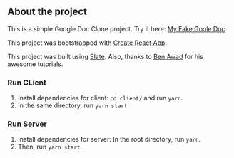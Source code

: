 ## About the project

This is a simple Google Doc Clone project. Try it here: [My Fake Goole Doc](http://fakedoc.herokuapp.com).  

This project was bootstrapped with [Create React App](https://github.com/facebook/create-react-app).  

This project was built using [Slate](https://github.com/ianstormtaylor/slate). Also, thanks to [Ben Awad](https://www.youtube.com/user/99baddawg) for his awesome tutorials. 

### Run CLient

1. Install dependencies for client: `cd client/` and run `yarn`.  
2. In the same directory, run `yarn start`.

### Run Server

1. Install dependencies for server: In the root directory, run `yarn`.
2. Then, run `yarn start`.


